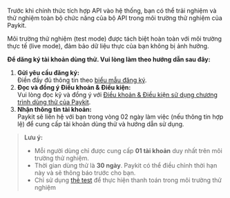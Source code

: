 Trước khi chính thức tích hợp API vào hệ thống, bạn có thể trải nghiệm và thử nghiệm toàn bộ chức năng của bộ API trong môi trường thử nghiệm của Paykit.

Môi trường thử nghiệm (test mode) được tách biệt hoàn toàn với môi trường thực tế (live mode), đảm bảo dữ liệu thực của bạn không bị ảnh hưởng.


**Để dăng ký tài khoản dùng thử. Vui lòng làm theo hướng dẫn sau đây:**

1. **Gửi yêu cầu đăng ký:** <br>Điền đầy đủ thông tin theo [biểu mẫu đăng ký](https://forms.gle/hAYc3pneeNuNHujJ9).
2. **Đọc và đồng ý Điều khoản & Điều kiện:** <br>Vui lòng đọc kỹ và đồng ý với [Điều khoản & Điều kiện sử dụng chương trình dùng thử của Paykit](https://static.paykit.vn/2024/05/28/paykit-trial-terms-and-condition-2024-05-28.pdf). 
3. **Nhận thông tin tài khoản:** <br>Paykit sẽ liên hệ với bạn trong vòng 02 ngày làm việc (nếu thông tin hợp lệ) để cung cấp tài khoản dùng thử và hướng dẫn sử dụng.


> **Lưu ý:**
> 
> - Mỗi người dùng chỉ được cung cấp **01 tài khoản** duy nhất trên môi trường thử nghiệm.
> - Thời gian dùng thử là **30 ngày**. Paykit có thể điều chỉnh thời hạn này và sẽ thông báo trước cho bạn.
> - Chỉ sử dụng [thẻ test](https://docs.paykit.vn/api/che-do-thu-nghiem/the-test.html) để thực hiện thanh toán trong môi trường thử nghiệm
